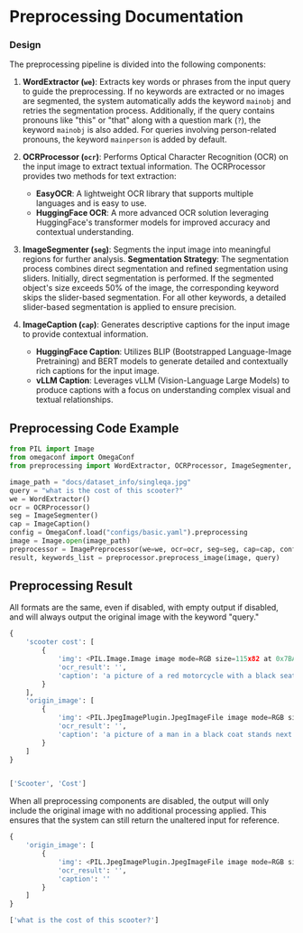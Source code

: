 # Preprocessing Documentation

### Design

The preprocessing pipeline is divided into the following components:

1. **WordExtractor (`we`)**: Extracts key words or phrases from the input query to guide the preprocessing.
    If no keywords are extracted or no images are segmented, the system automatically adds the keyword `mainobj` and retries the segmentation process. Additionally, if the query contains pronouns like "this" or "that" along with a question mark (`?`), the keyword `mainobj` is also added. For queries involving person-related pronouns, the keyword `mainperson` is added by default.
2. **OCRProcessor (`ocr`)**: Performs Optical Character Recognition (OCR) on the input image to extract textual information.
    The OCRProcessor provides two methods for text extraction:

    - **EasyOCR**: A lightweight OCR library that supports multiple languages and is easy to use.
    - **HuggingFace OCR**: A more advanced OCR solution leveraging HuggingFace's transformer models for improved accuracy and contextual understanding.

3. **ImageSegmenter (`seg`)**: Segments the input image into meaningful regions for further analysis.
    **Segmentation Strategy**: The segmentation process combines direct segmentation and refined segmentation using sliders. Initially, direct segmentation is performed. If the segmented object's size exceeds 50% of the image, the corresponding keyword skips the slider-based segmentation. For all other keywords, a detailed slider-based segmentation is applied to ensure precision.

4. **ImageCaption (`cap`)**: Generates descriptive captions for the input image to provide contextual information.
    - **HuggingFace Caption**: Utilizes BLIP (Bootstrapped Language-Image Pretraining) and BERT models to generate detailed and contextually rich captions for the input image.
    - **vLLM Caption**: Leverages vLLM (Vision-Language Large Models) to produce captions with a focus on understanding complex visual and textual relationships.



## Preprocessing Code Example

```python
from PIL import Image
from omegaconf import OmegaConf
from preprocessing import WordExtractor, OCRProcessor, ImageSegmenter, ImageCaption, ImagePreprocessor

image_path = "docs/dataset_info/singleqa.jpg"
query = "what is the cost of this scooter?"
we = WordExtractor()
ocr = OCRProcessor()
seg = ImageSegmenter()
cap = ImageCaption()
config = OmegaConf.load("configs/basic.yaml").preprocessing
image = Image.open(image_path)
preprocessor = ImagePreprocessor(we=we, ocr=ocr, seg=seg, cap=cap, config=config)
result, keywords_list = preprocessor.preprocess_image(image, query)
```


## Preprocessing Result
All formats are the same, even if disabled, with empty output if disabled, and will always output the original image with the keyword "query."

```python
{
    'scooter cost': [
        {
            'img': <PIL.Image.Image image mode=RGB size=115x82 at 0x7BA0345C3970>,
            'ocr_result': '',
            'caption': 'a picture of a red motorcycle with a black seat and kickstand is parked on the street next to a blue car, with a white line marking the edge of the parking space'
        }
    ],
    'origin_image': [
        {
            'img': <PIL.JpegImagePlugin.JpegImageFile image mode=RGB size=277x369 at 0x7BA0344E6E00>,
            'ocr_result': '',
            'caption': 'a picture of a man in a black coat stands next to a red motorcycle parked in front of a tall building, with a leafless tree in the background and a clear blue sky above'
        }
    ]
}


['Scooter', 'Cost']
```


When all preprocessing components are disabled, the output will only include the original image with no additional processing applied. This ensures that the system can still return the unaltered input for reference.


```python
{
    'origin_image': [
        {
            'img': <PIL.JpegImagePlugin.JpegImageFile image mode=RGB size=277x369 at 0x7BA0344E6E00>,
            'ocr_result': '',
            'caption': ''
        }
    ]
}

['what is the cost of this scooter?']
```
